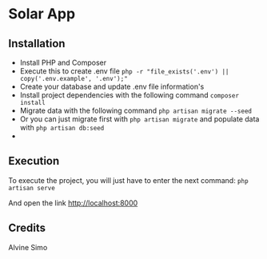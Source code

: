 # Solar App

## Installation
- Install PHP and Composer
- Execute this to create .env file `php -r "file_exists('.env') || copy('.env.example', '.env');"`
- Create your database and update .env file information's
- Install project dependencies with the following command `composer install` 
- Migrate data with the following command `php artisan migrate --seed`
- Or you can just migrate first with `php artisan migrate` and populate data with `php artisan db:seed`
- 


## Execution

To execute the project, you will just have to enter the next command: `php artisan serve`

And open the link [http://localhost:8000](http://localhost:8000)


## Credits

Alvine Simo

